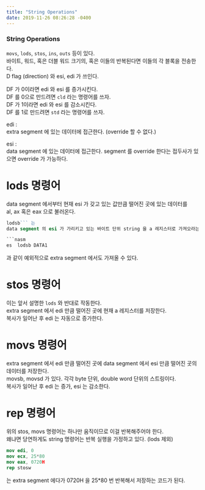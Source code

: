 ```yaml
---
title: "String Operations"
date: 2019-11-26 08:26:28 -0400
---
```


### String Operations

`movs`, `lods`, `stos`, `ins`, `outs` 등이 있다.  
바이트, 워드, 혹은 더블 워드 크기의, 혹은 이들의 반복된다면 이들의 각 블록을 전송한다.  
D flag (direction) 와 esi, edi 가 쓰인다.  

DF 가 0이라면 edi 와 esi 를 증가시킨다.  
DF 를 0으로 만드려면 `cld` 라는 명령어를 쓰자.  
DF 가 1이라면 edi 와 esi 를 감소시킨다.  
DF 를 1로 만드려면 `std` 라는 명령어를 쓰자.  

edi :  
extra segment 에 있는 데이터에 접근한다. (override 할 수 없다.)  

esi :  
data segment 에 있는 데이터에 접근한다. 
segment 를 override 한다는 접두사가 있으면 override 가 가능하다.  



# lods 명령어
data segment 에서부터 현재 esi 가 갖고 있는 값만큼 떨어진 곳에 있는 데이터를  
al, ax 혹은 eax 으로 불러온다.  

```nasm
lodsb``` 는
data segment 의 esi 가 가리키고 있는 바이트 단위 string 을 a 레지스터로 가져오라는 뜻이다.  

```nasm
es  lodsb DATA1
```
과 같이 예외적으로 extra segment 에서도 가져올 수 있다.  
  
  
  
# stos 명령어  
이는 앞서 설명한 `lods` 와 반대로 작동한다.  
extra segment 에서 edi 만큼 떨어진 곳에 현재 a 레지스터를 저장한다.  
복사가 일어난 후 edi 는 자동으로 증가한다.  
  
  
  
# movs 명령어  
extra segment 에서 edi 만큼 떨어진 곳에 data segment 에서 esi 만큼 떨어진 곳의 데이터를 저장한다.  
movsb, movsd 가 있다. 각각 byte 단위, double word 단위의 스트링이다.  
복사가 일어난 후 edi 는 증가, esi 는 감소한다.  
  
  
  
# rep 명령어
위의 stos, movs 명령어는 하나만 움직이므로 이걸 반복해주어야 한다.  
왜냐면 당연하게도 string 명령어는 반복 실행을 가정하고 있다. (lods 제외)

```nasm
mov edi, 0
mov ecx, 25*80
mov eax, 0720H
rep stosw
```
는 
extra segment 에다가 0720H 을 25*80 번 반복해서 저장하는 코드가 된다.
